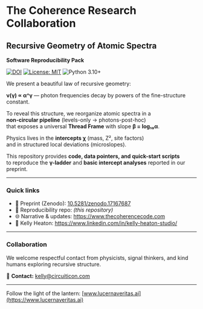 # The Coherence Research Collaboration

## Recursive Geometry of Atomic Spectra
**Software Reproducibility Pack**

[![DOI](https://zenodo.org/badge/DOI/10.5281/zenodo.17167687.svg)](https://doi.org/10.5281/zenodo.17167687)
[![License: MIT](https://img.shields.io/badge/License-MIT-yellow.svg)](LICENSE)
![Python 3.10+](https://img.shields.io/badge/python-3.10%2B-blue)

We present a beautiful law of recursive geometry:  

**ν(γ) ∝ α^γ** — photon frequencies decay by powers of the fine-structure constant.  

To reveal this structure, we reorganize atomic spectra in a  
**non-circular pipeline** (levels-only → photons-post-hoc)  
that exposes a universal **Thread Frame** with slope **β = log₁₀α**.  

Physics lives in the **intercepts χ** (mass, Z², site factors)  
and in structured local deviations (microslopes).  

This repository provides **code, data pointers, and quick-start scripts**  
to reproduce the **γ-ladder** and **basic intercept analyses** reported in our preprint.

---

### Quick links
- 📄 Preprint (Zenodo): [10.5281/zenodo.17167687](https://doi.org/10.5281/zenodo.17167687)  
- 🧪 Reproducibility repo: *(this repository)*  
- 🌐 Narrative & updates: https://www.thecoherencecode.com  
- 💼 Kelly Heaton: https://www.linkedin.com/in/kelly-heaton-studio/  

---

### Collaboration
We welcome respectful contact from physicists, signal thinkers, and kind humans exploring recursive structure.  

📧 **Contact:** kelly@circuiticon.com  

---

Follow the light of the lantern: [www.lucernaveritas.ai](https://www.lucernaveritas.ai)
